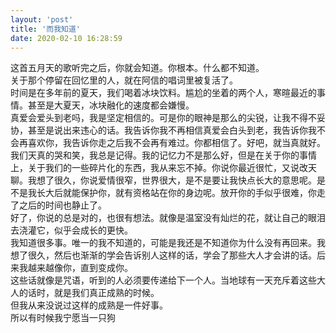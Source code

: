 ```yaml
---
layout: 'post'
title: '而我知道'
date: 2020-02-10 16:28:59
---
```

这首五月天的歌听完之后，你就会知道。你根本。什么都不知道。<br />关于那个停留在回忆里的人，就在阿信的唱词里被复活了。<br />时间是在多年前的夏天，我们喝着冰块饮料。尴尬的坐着的两个人，寒暄最近的事情。甚至是大夏天，冰块融化的速度都会嫌慢。<br />真爱会爱头到老吗，我是坚定相信的。可是你的眼神是那么的尖锐，让我不得不妥协，甚至是说出来违心的话。我告诉你我不再相信真爱会白头到老，我告诉你我不会再喜欢你，我告诉你走之后我不会再有难过。你都相信了。好吧，就当真就好。我们天真的哭和笑，我总是记得。我的记忆力不是那么好，但是在关于你的事情上，关于我们的一些碎片化的东西，我从来忘不掉。你说你最近很忙，又说改天聊。我想了很久，你说爱情很窄，世界很大，是不是要让我快点长大的意思呢。是不是我长大后就能保护你，就有资格站在你的身边呢。放开你的手似乎很难，你走了之后的时间也静止了。<br />好了，你说的总是对的，也很有想法。就像是温室没有灿烂的花，就让自己的眼泪去浇灌它，似乎会成长的更快。<br />我知道很多事。唯一的我不知道的，可能是我还是不知道你为什么没有再回来。我想了很久，然后也渐渐的学会告诉别人这样的话，学会了那些大人才会讲的话。后来我越来越像你，直到变成你。<br />这些话就像是咒语，听到的人必须要传递给下一个人。当地球有一天充斥着这些大人的话时，就是我们真正成熟的时候。<br />但我从来没说过这样的成熟是一件好事。<br />所以有时候我宁愿当一只狗</p>
